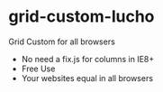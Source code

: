 # grid-custom-lucho
Grid Custom for all browsers

  - No need a fix.js for columns in IE8+
  - Free Use
  - Your websites equal in all browsers
